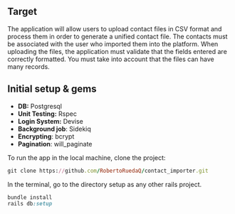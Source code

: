 ## Target

The application will allow users to upload contact files in CSV format and process them in order
to generate a unified contact file. The contacts must be associated with the user who imported
them into the platform. When uploading the files, the application must validate that the fields
entered are correctly formatted. You must take into account that the files can have many
records.

## Initial setup & gems

- **DB:** Postgresql
- **Unit Testing:** Rspec
- **Login System:** Devise
- **Background job**: Sidekiq
- **Encrypting**: bcrypt
- **Pagination**: will_paginate

To run the app in the local machine, clone the project:

```ruby
git clone https://github.com/RobertoRuedaQ/contact_importer.git
```

In the terminal, go to the directory setup as any other rails project.

```ruby
bundle install
rails db:setup
```